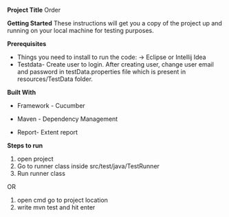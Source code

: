 ﻿

**Project Title**
Order 

**Getting Started**
These instructions will get you a copy of the project up and running on your local machine for testing purposes. 

**Prerequisites**
 - Things you need to install to run the code:
    -> Eclipse or Intellij Idea
 - Testdata- Create user to login. After creating user, change user email and password in testData.properties file which is present in resources/TestData folder.

**Built With**

 - Framework - Cucumber

 - Maven - Dependency Management

 - Report- Extent report

**Steps to run**
1.	open project 
2.	Go to runner class inside src/test/java/TestRunner
3.	Run runner class

OR

1.	open cmd go to project location 
2.	write mvn test and hit enter

